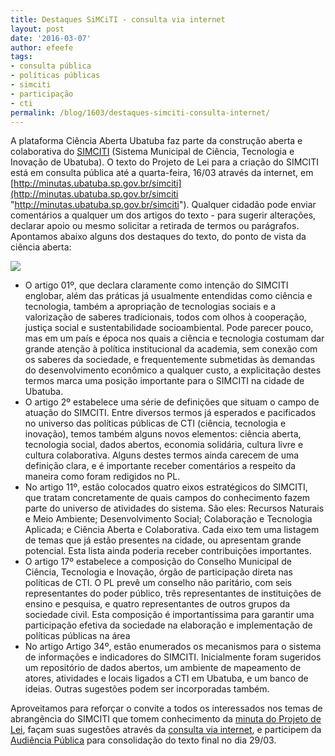 ```yaml
---
title: Destaques SiMCiTI - consulta via internet
layout: post
date: '2016-03-07'
author: efeefe
tags:
- consulta pública
- políticas públicas
- simciti
- participação
- cti
permalink: /blog/1603/destaques-simciti-consulta-internet/
---
```


A plataforma Ciência Aberta Ubatuba faz parte da construção aberta e colaborativa do [SIMCITI](http://simciti.ubatuba.cc "http://simciti.ubatuba.cc") (Sistema Municipal de Ciência, Tecnologia e Inovação de Ubatuba). O texto do Projeto de Lei para a criação do SIMCITI está em consulta pública até a quarta-feira, 16/03 através da internet, em [http://minutas.ubatuba.sp.gov.br/simciti](http://minutas.ubatuba.sp.gov.br/simciti "http://minutas.ubatuba.sp.gov.br/simciti"). Qualquer cidadão pode enviar comentários a qualquer um dos artigos do texto - para sugerir alterações, declarar apoio ou mesmo solicitar a retirada de termos ou parágrafos. Apontamos abaixo alguns dos destaques do texto, do ponto de vista da ciência aberta:

![](../../sites/cienciaaberta.ubatuba.cc/files/anexos/simciti-flyer-consulta.png)

* O artigo 01º, que declara claramente como intenção do SIMCITI englobar, além das práticas já usualmente entendidas como ciência e tecnologia, também a apropriação de tecnologias sociais e a valorização de saberes tradicionais, todos com olhos à cooperação, justiça social e sustentabilidade socioambiental. Pode parecer pouco, mas em um país e época nos quais a ciência e tecnologia costumam dar grande atenção à política institucional da academia, sem conexão com os saberes da sociedade, e frequentemente submetidas às demandas do desenvolvimento econômico a qualquer custo, a explicitação destes termos marca uma posição importante para o SIMCITI na cidade de Ubatuba.
* O artigo 2º estabelece uma série de definições que situam o campo de atuação do SIMCITI. Entre diversos termos já esperados e pacificados no universo das políticas públicas de CTI (ciência, tecnologia e inovação), temos também alguns novos elementos: ciência aberta, tecnologia social, dados abertos, economia solidária, cultura livre e cultura colaborativa. Alguns destes termos ainda carecem de uma definição clara, e é importante receber comentários a respeito da maneira como foram redigidos no PL.
* No artigo 11º, estão colocados quatro eixos estratégicos do SIMCITI, que tratam concretamente de quais campos do conhecimento fazem parte do universo de atividades do sistema. São eles: Recursos Naturais e Meio Ambiente; Desenvolvimento Social; Colaboração e Tecnologia Aplicada; e Ciência Aberta e Colaborativa. Cada eixo tem uma listagem de temas que já estão presentes na cidade, ou apresentam grande potencial. Esta lista ainda poderia receber contribuições importantes.
* O artigo 17º estabelece a composição do Conselho Municipal de Ciência, Tecnologia e Inovação, órgão de participação direta nas políticas de CTI. O PL prevê um conselho não paritário, com seis representantes do poder público, três representantes de instituições de ensino e pesquisa, e quatro representantes de outros grupos da sociedade civil. Esta composição é importantíssima para garantir uma participação efetiva da sociedade na elaboração e implementação de políticas públicas na área
* No artigo Artigo 34º, estão enumerados os mecanismos para o sistema de informações e indicadores do SIMCITI. Inicialmente foram sugeridos um repositório de dados abertos, um ambiente de mapeamento de atores, atividades e locais ligados a CTI em Ubatuba, e um banco de ideias. Outras sugestões podem ser incorporadas também.

Aproveitamos para reforçar o convite a todos os interessados nos temas de abrangência do SIMCITI que tomem conhecimento da [minuta do Projeto de Lei](http://wiki.ubatuba.cc/doku.php?id=simciti:minuta "http://wiki.ubatuba.cc/doku.php?id=simciti:minuta"), façam suas sugestões através da [consulta via internet](http://minutas.ubatuba.sp.gov.br/simciti "http://minutas.ubatuba.sp.gov.br/simciti"), e participem da [Audiência Pública](http://wiki.ubatuba.cc/doku.php?id=simciti:cronograma "http://wiki.ubatuba.cc/doku.php?id=simciti:cronograma") para consolidação do texto final no dia 29/03.